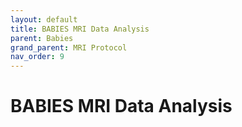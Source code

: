 ```yaml
---
layout: default
title: BABIES MRI Data Analysis
parent: Babies
grand_parent: MRI Protocol
nav_order: 9
---
```


# BABIES MRI Data Analysis